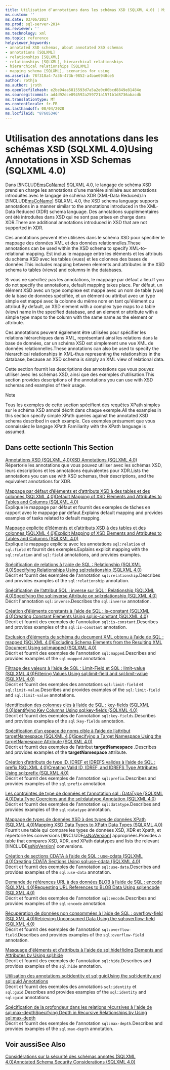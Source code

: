 ```yaml
---
title: Utilisation d’annotations dans les schémas XSD (SQLXML 4,0) | Microsoft Docs
ms.custom: ''
ms.date: 03/06/2017
ms.prod: sql-server-2014
ms.reviewer: ''
ms.technology: xml
ms.topic: reference
helpviewer_keywords:
- annotated XSD schemas, about annotated XSD schemas
- annotations [SQLXML]
- relationships [SQLXML]
- relationships [SQLXML], hierarchical relationships
- hierarchical relationships [SQLXML]
- mapping schema [SQLXML], scenarios for using
ms.assetid: 78f318a4-7a36-473b-9852-a4bae6940ce5
author: rothja
ms.author: jroth
ms.openlocfilehash: e2be94aa5815593d7a5a2e0c00bcd8849e81484e
ms.sourcegitcommit: ad4d92dce894592a259721a1571b1d8736abacdb
ms.translationtype: MT
ms.contentlocale: fr-FR
ms.lasthandoff: 08/04/2020
ms.locfileid: "87605346"
---
```

# <a name="using-annotations-in-xsd-schemas-sqlxml-40"></a><span data-ttu-id="dd988-102">Utilisation des annotations dans les schémas XSD (SQLXML 4.0)</span><span class="sxs-lookup"><span data-stu-id="dd988-102">Using Annotations in XSD Schemas (SQLXML 4.0)</span></span>
  <span data-ttu-id="dd988-103">Dans [!INCLUDE[msCoName](../../includes/msconame-md.md)] SQLXML 4.0, le langage de schéma XSD prend en charge les annotations d'une manière similaire aux annotations introduites avec le langage de schéma XDR (XML-Data Reduced).</span><span class="sxs-lookup"><span data-stu-id="dd988-103">In [!INCLUDE[msCoName](../../includes/msconame-md.md)] SQLXML 4.0, the XSD schema language supports annotations in a manner similar to the annotations introduced in the XML-Data Reduced (XDR) schema language.</span></span> <span data-ttu-id="dd988-104">Des annotations supplémentaires ont été introduites dans XSD qui ne sont pas prises en charge dans XDR.</span><span class="sxs-lookup"><span data-stu-id="dd988-104">There are additional annotations introduced in XSD that are not supported in XDR.</span></span>  
  
 <span data-ttu-id="dd988-105">Ces annotations peuvent être utilisées dans le schéma XSD pour spécifier le mappage des données XML et des données relationnelles.</span><span class="sxs-lookup"><span data-stu-id="dd988-105">These annotations can be used within the XSD schema to specify XML-to-relational mapping.</span></span> <span data-ttu-id="dd988-106">Est inclus le mappage entre les éléments et les attributs du schéma XSD avec les tables (vues) et les colonnes des bases de données.</span><span class="sxs-lookup"><span data-stu-id="dd988-106">This includes mapping between elements and attributes in the XSD schema to tables (views) and columns in the databases.</span></span>  
  
 <span data-ttu-id="dd988-107">Si vous ne spécifiez pas les annotations, le mappage par défaut a lieu.</span><span class="sxs-lookup"><span data-stu-id="dd988-107">If you do not specify the annotations, default mapping takes place.</span></span> <span data-ttu-id="dd988-108">Par défaut, un élément XSD avec un type complexe est mappé avec un nom de table (vue) de la base de données spécifiée, et un élément ou attribut avec un type simple est mappé avec la colonne du même nom en tant qu'élément ou attribut.</span><span class="sxs-lookup"><span data-stu-id="dd988-108">By default, an XSD element with a complex type maps to a table (view) name in the specified database, and an element or attribute with a simple type maps to the column with the same name as the element or attribute.</span></span>  
  
 <span data-ttu-id="dd988-109">Ces annotations peuvent également être utilisées pour spécifier les relations hiérarchiques dans XML, représentant ainsi les relations dans la base de données, car un schéma XSD est simplement une vue XML de données relationnelles.</span><span class="sxs-lookup"><span data-stu-id="dd988-109">These annotations can also be used to specify the hierarchical relationships in XML-thus representing the relationships in the database, because an XSD schema is simply an XML view of relational data.</span></span>  
  
 <span data-ttu-id="dd988-110">Cette section fournit les descriptions des annotations que vous pouvez utiliser avec les schémas XSD, ainsi que des exemples d'utilisation.</span><span class="sxs-lookup"><span data-stu-id="dd988-110">This section provides descriptions of the annotations you can use with XSD schemas and examples of their usage.</span></span>  
  
> [!NOTE]  
>  <span data-ttu-id="dd988-111">Tous les exemples de cette section spécifient des requêtes XPath simples sur le schéma XSD annoté décrit dans chaque exemple.</span><span class="sxs-lookup"><span data-stu-id="dd988-111">All the examples in this section specify simple XPath queries against the annotated XSD schema described in each example.</span></span> <span data-ttu-id="dd988-112">Ces exemples présument que vous connaissiez le langage XPath.</span><span class="sxs-lookup"><span data-stu-id="dd988-112">Familiarity with the XPath language is assumed.</span></span>  
  
## <a name="in-this-section"></a><span data-ttu-id="dd988-113">Dans cette section</span><span class="sxs-lookup"><span data-stu-id="dd988-113">In This Section</span></span>  
 [<span data-ttu-id="dd988-114">Annotations XSD &#40;SQLXML 4,0&#41;</span><span class="sxs-lookup"><span data-stu-id="dd988-114">XSD Annotations &#40;SQLXML 4.0&#41;</span></span>](xsd-annotations-sqlxml-4-0.md)  
 <span data-ttu-id="dd988-115">Répertorie les annotations que vous pouvez utiliser avec les schémas XSD, leurs descriptions et les annotations équivalentes pour XDR.</span><span class="sxs-lookup"><span data-stu-id="dd988-115">Lists the annotations you can use with XSD schemas, their descriptions, and the equivalent annotations for XDR.</span></span>  
  
 [<span data-ttu-id="dd988-116">Mappage par défaut d’éléments et d’attributs XSD à des tables et des colonnes &#40;SQLXML 4,0&#41;</span><span class="sxs-lookup"><span data-stu-id="dd988-116">Default Mapping of XSD Elements and Attributes to Tables and Columns &#40;SQLXML 4.0&#41;</span></span>](default-mapping-of-xsd-elements-and-attributes-to-tables-and-columns-sqlxml-4-0.md)  
 <span data-ttu-id="dd988-117">Explique le mappage par défaut et fournit des exemples de tâches en rapport avec le mappage par défaut.</span><span class="sxs-lookup"><span data-stu-id="dd988-117">Explains default mapping and provides examples of tasks related to default mapping.</span></span>  
  
 [<span data-ttu-id="dd988-118">Mappage explicite d’éléments et d’attributs XSD à des tables et des colonnes &#40;SQLXML 4,0&#41;</span><span class="sxs-lookup"><span data-stu-id="dd988-118">Explicit Mapping of XSD Elements and Attributes to Tables and Columns &#40;SQLXML 4.0&#41;</span></span>](explicit-mapping-xsd-elements-and-attributes-to-tables-and-columns.md)  
 <span data-ttu-id="dd988-119">Explique le mappage explicite avec les annotations `sql:relation` et `sql:field` et fournit des exemples.</span><span class="sxs-lookup"><span data-stu-id="dd988-119">Explains explicit mapping with the `sql:relation` and `sql:field` annotations, and provides examples.</span></span>  
  
 [<span data-ttu-id="dd988-120">Spécification de relations à l’aide de SQL : Relationship &#40;SQLXML 4,0&#41;</span><span class="sxs-lookup"><span data-stu-id="dd988-120">Specifying Relationships Using sql:relationship &#40;SQLXML 4.0&#41;</span></span>](specifying-relationships-using-sql-relationship-sqlxml-4-0.md)  
 <span data-ttu-id="dd988-121">Décrit et fournit des exemples de l'annotation `sql:relationship`.</span><span class="sxs-lookup"><span data-stu-id="dd988-121">Describes and provides examples of the `sql:relationship` annotation.</span></span>  
  
 [<span data-ttu-id="dd988-122">Spécification de l’attribut SQL : inverse sur SQL : Relationship &#40;SQLXML 4,0&#41;</span><span class="sxs-lookup"><span data-stu-id="dd988-122">Specifying the sql:inverse Attribute on sql:relationship &#40;SQLXML 4.0&#41;</span></span>](specifying-the-sql-inverse-attribute-on-sql-relationship-sqlxml-4-0.md)  
 <span data-ttu-id="dd988-123">Décrit l'annotation `sql:inverse`.</span><span class="sxs-lookup"><span data-stu-id="dd988-123">Describes the `sql:inverse` annotation.</span></span>  
  
 [<span data-ttu-id="dd988-124">Création d’éléments constants à l’aide de SQL : is-constant &#40;SQLXML 4,0&#41;</span><span class="sxs-lookup"><span data-stu-id="dd988-124">Creating Constant Elements Using sql:is-constant &#40;SQLXML 4.0&#41;</span></span>](creating-constant-elements-using-sql-is-constant-sqlxml-4-0.md)  
 <span data-ttu-id="dd988-125">Décrit et fournit des exemples de l'annotation `sql:is-constant`.</span><span class="sxs-lookup"><span data-stu-id="dd988-125">Describes and provides examples of the `sql:is-constant` annotation.</span></span>  
  
 [<span data-ttu-id="dd988-126">Exclusion d’éléments de schéma du document XML obtenu à l’aide de SQL : mapped &#40;SQLXML 4,0&#41;</span><span class="sxs-lookup"><span data-stu-id="dd988-126">Excluding Schema Elements from the Resulting XML Document Using sql:mapped &#40;SQLXML 4.0&#41;</span></span>](excluding-schema-elements-from-the-xml-document-using-sql-mapped.md)  
 <span data-ttu-id="dd988-127">Décrit et fournit des exemples de l'annotation `sql:mapped`.</span><span class="sxs-lookup"><span data-stu-id="dd988-127">Describes and provides examples of the `sql:mapped` annotation.</span></span>  
  
 [<span data-ttu-id="dd988-128">Filtrage des valeurs à l’aide de SQL : Limit-Field et SQL : limit-value &#40;SQLXML 4,0&#41;</span><span class="sxs-lookup"><span data-stu-id="dd988-128">Filtering Values Using sql:limit-field and sql:limit-value &#40;SQLXML 4.0&#41;</span></span>](../sqlxml-annotated-xsd-schemas-xpath-queries/bulk-load-xml/annotation-interpretation-sql-limit-field-and-sql-limit-value.md)  
 <span data-ttu-id="dd988-129">Décrit et fournit des exemples des annotations `sql:limit-field` et `sql:limit-value`.</span><span class="sxs-lookup"><span data-stu-id="dd988-129">Describes and provides examples of the `sql:limit-field` and `sql:limit-value` annotations.</span></span>  
  
 [<span data-ttu-id="dd988-130">Identification des colonnes clés à l’aide de SQL : key-fields &#40;SQLXML 4,0&#41;</span><span class="sxs-lookup"><span data-stu-id="dd988-130">Identifying Key Columns Using sql:key-fields &#40;SQLXML 4.0&#41;</span></span>](identifying-key-columns-using-sql-key-fields-sqlxml-4-0.md)  
 <span data-ttu-id="dd988-131">Décrit et fournit des exemples de l'annotation `sql:key-fields`.</span><span class="sxs-lookup"><span data-stu-id="dd988-131">Describes and provides examples of the `sql:key-fields` annotation.</span></span>  
  
 [<span data-ttu-id="dd988-132">Spécification d’un espace de noms cible à l’aide de l’attribut targetNamespace &#40;SQLXML 4,0&#41;</span><span class="sxs-lookup"><span data-stu-id="dd988-132">Specifying a Target Namespace Using the targetNamespace Attribute &#40;SQLXML 4.0&#41;</span></span>](specifying-a-target-namespace-using-the-targetnamespace-attribute-sqlxml-4-0.md)  
 <span data-ttu-id="dd988-133">Décrit et fournit des exemples de l’attribut **targetNamespace** .</span><span class="sxs-lookup"><span data-stu-id="dd988-133">Describes and provides examples of the **targetNamespace** attribute.</span></span>  
  
 [<span data-ttu-id="dd988-134">Création d’attributs de type ID, IDREF et IDREFS valides à l’aide de SQL : prefix &#40;SQLXML 4,0&#41;</span><span class="sxs-lookup"><span data-stu-id="dd988-134">Creating Valid ID, IDREF, and IDREFS Type Attributes Using sql:prefix &#40;SQLXML 4.0&#41;</span></span>](creating-valid-id-idref-and-idrefs-type-attributes-using-sql-prefix-sqlxml-4-0.md)  
 <span data-ttu-id="dd988-135">Décrit et fournit des exemples de l'annotation `sql:prefix`.</span><span class="sxs-lookup"><span data-stu-id="dd988-135">Describes and provides examples of the `sql:prefix` annotation.</span></span>  
  
 [<span data-ttu-id="dd988-136">Les contraintes de type de données et l’annotation sql : DataType &#40;SQLXML 4,0&#41;</span><span class="sxs-lookup"><span data-stu-id="dd988-136">Data Type Coercions and the sql:datatype Annotation &#40;SQLXML 4.0&#41;</span></span>](data-type-coercions-and-the-sql-datatype-annotation-sqlxml-4-0.md)  
 <span data-ttu-id="dd988-137">Décrit et fournit des exemples de l'annotation `sql:datatype`.</span><span class="sxs-lookup"><span data-stu-id="dd988-137">Describes and provides examples of the `sql:datatype` annotation.</span></span>  
  
 [<span data-ttu-id="dd988-138">Mappage de types de données XSD à des types de données XPath &#40;SQLXML 4,0&#41;</span><span class="sxs-lookup"><span data-stu-id="dd988-138">Mapping XSD Data Types to XPath Data Types &#40;SQLXML 4.0&#41;</span></span>](../sqlxml-annotated-xsd-schemas-xpath-queries/xpath-data-types-sqlxml-4-0.md)  
 <span data-ttu-id="dd988-139">Fournit une table qui compare les types de données XSD, XDR et Xpath, et répertorie les conversions [!INCLUDE[ssNoVersion](../../includes/ssnoversion-md.md)] appropriées.</span><span class="sxs-lookup"><span data-stu-id="dd988-139">Provides a table that compares XSD, XDR, and XPath datatypes and lists the relevant [!INCLUDE[ssNoVersion](../../includes/ssnoversion-md.md)] conversions.</span></span>  
  
 [<span data-ttu-id="dd988-140">Création de sections CDATA à l’aide de SQL : use-cdata &#40;SQLXML 4,0&#41;</span><span class="sxs-lookup"><span data-stu-id="dd988-140">Creating CDATA Sections Using sql:use-cdata &#40;SQLXML 4.0&#41;</span></span>](creating-cdata-sections-using-sql-use-cdata-sqlxml-4-0.md)  
 <span data-ttu-id="dd988-141">Décrit et fournit des exemples de l'annotation `sql:use-data`.</span><span class="sxs-lookup"><span data-stu-id="dd988-141">Describes and provides examples of the `sql:use-data` annotation.</span></span>  
  
 [<span data-ttu-id="dd988-142">Demande de références URL à des données BLOB à l’aide de SQL : encode &#40;SQLXML 4,0&#41;</span><span class="sxs-lookup"><span data-stu-id="dd988-142">Requesting URL References to BLOB Data Using sql:encode &#40;SQLXML 4.0&#41;</span></span>](requesting-url-references-to-blob-data-using-sql-encode-sqlxml-4-0.md)  
 <span data-ttu-id="dd988-143">Décrit et fournit des exemples de l'annotation `sql:encode`.</span><span class="sxs-lookup"><span data-stu-id="dd988-143">Describes and provides examples of the `sql:encode` annotation.</span></span>  
  
 [<span data-ttu-id="dd988-144">Récupération de données non consommées à l’aide de SQL : overflow-field &#40;SQLXML 4,0&#41;</span><span class="sxs-lookup"><span data-stu-id="dd988-144">Retrieving Unconsumed Data Using the sql:overflow-field &#40;SQLXML 4.0&#41;</span></span>](../sqlxml-annotated-xsd-schemas-xpath-queries/bulk-load-xml/annotation-interpretation-sql-overflow-field.md)  
 <span data-ttu-id="dd988-145">Décrit et fournit des exemples de l'annotation `sql:overflow-field`.</span><span class="sxs-lookup"><span data-stu-id="dd988-145">Describes and provides examples of the `sql:overflow-field` annotation.</span></span>  
  
 [<span data-ttu-id="dd988-146">Masquage d'éléments et d'attributs à l'aide de sql:hide</span><span class="sxs-lookup"><span data-stu-id="dd988-146">Hiding Elements and Attributes by Using sql:hide</span></span>](hiding-elements-and-attributes-by-using-sql-hide.md)  
 <span data-ttu-id="dd988-147">Décrit et fournit des exemples de l'annotation `sql:hide`.</span><span class="sxs-lookup"><span data-stu-id="dd988-147">Describes and provides examples of the `sql:hide` annotation.</span></span>  
  
 [<span data-ttu-id="dd988-148">Utilisation des annotations sql:identity et sql:guid</span><span class="sxs-lookup"><span data-stu-id="dd988-148">Using the sql:identity and sql:guid Annotations</span></span>](using-the-sql-identity-and-sql-guid-annotations.md)  
 <span data-ttu-id="dd988-149">Décrit et fournit des exemples des annotations `sql:identity` et `sql:guid`.</span><span class="sxs-lookup"><span data-stu-id="dd988-149">Describes and provides examples of the `sql:identity` and `sql:guid` annotations.</span></span>  
  
 [<span data-ttu-id="dd988-150">Spécification de la profondeur dans les relations récursives à l'aide de sql:max-depth</span><span class="sxs-lookup"><span data-stu-id="dd988-150">Specifying Depth in Recursive Relationships by Using sql:max-depth</span></span>](specifying-depth-in-recursive-relationships-by-using-sql-max-depth.md)  
 <span data-ttu-id="dd988-151">Décrit et fournit des exemples de l'annotation `sql:max-depth`.</span><span class="sxs-lookup"><span data-stu-id="dd988-151">Describes and provides examples of the `sql:max-depth` annotation.</span></span>  
  
## <a name="see-also"></a><span data-ttu-id="dd988-152">Voir aussi</span><span class="sxs-lookup"><span data-stu-id="dd988-152">See Also</span></span>  
 [<span data-ttu-id="dd988-153">Considérations sur la sécurité des schémas annotés &#40;SQLXML 4,0&#41;</span><span class="sxs-lookup"><span data-stu-id="dd988-153">Annotated Schema Security Considerations &#40;SQLXML 4.0&#41;</span></span>](../sqlxml-annotated-xsd-schemas-xpath-queries/security/annotated-schema-security-considerations-sqlxml-4-0.md)  
  
  

